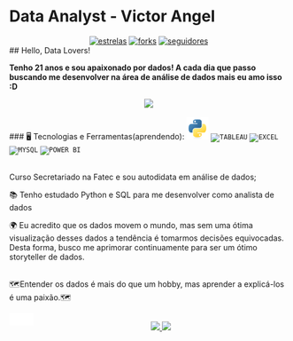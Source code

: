 <h1> Data Analyst - Victor Angel </h1>

<div align="center">
  <a href="https://github.com/FooxKillaz?tab=repositories">
    <img alt="estrelas" title="Total de Estrelas Github" src="https://custom-icon-badges.herokuapp.com/badge/dynamic/json?logo=star&color=7c007c&labelColor=640464&label=Stars&style=for-the-badge&query=%24.stars&url=https://api.github-star-counter.workers.dev/user/FooxKillaz"/></a>
  <a href="https://github.com/YauhenKavalchuk?tab=repositories&sort=stargazers">
    <img alt="forks" title="Total de Forks Github" src="https://custom-icon-badges.herokuapp.com/badge/dynamic/json?logo=fork&color=55960c&labelColor=488207&label=Forks&style=for-the-badge&query=%24.forks&url=https://api.github-star-counter.workers.dev/user/FooxKillaz"/></a>
  <a href="https://github.com/FooxKillaz">
    <img alt="seguidores" title="Follow me on Github" src="https://custom-icon-badges.herokuapp.com/github/followers/FooxKillaz?color=236ad3&labelColor=1155ba&style=for-the-badge&logo=person-add&label=Follow&logoColor=white"/></a>
</div>
## Hello, Data Lovers!

<strong> Tenho 21 anos e sou apaixonado por dados! A cada dia que passo buscando me desenvolver na área de análise de dados mais eu amo isso :D </strong>

<p align="center">
  <img src="https://media1.giphy.com/media/eLvUXqCY7w5sqHM8Eo/giphy.gif?cid=ecf05e47haig300e4mn75qil3incpyn77fq2oxndweqzxwgq&ep=v1_gifs_search&rid=giphy.gif&ct=g" width="350">
</p>
### 🖥️ Tecnologias e Ferramentas(aprendendo):
<code><img width="40px" src="https://raw.githubusercontent.com/devicons/devicon/master/icons/python/python-original.svg" title = "PYTHON"/></code>
<code><img width="40px" src="https://raw.githubusercontent.com/get-icon/geticon/master/icons/tableau-icon.svg" title = "TABLEAU"/></code>
<code><img width="40px"src="https://camo.githubusercontent.com/ffea726e7de217e274b7163aa2fb6ca29e9bb7d680521f84dafc41fabdada54c/68747470733a2f2f692e6c6f6c692e6e65742f323032312f31312f32332f6c4b587842316643774c6376485a4d2e706e67" title = "EXCEL"/></code>
<code><img width="40px" src="https://cdn.jsdelivr.net/gh/devicons/devicon/icons/mysql/mysql-original.svg" title = "MYSQL"/></code>
<code><img width="40px" src="https://github.com/microsoft/PowerBI-Icons/blob/main/SVG/Power-BI.svg" title = "POWER BI"/></code>

</br>
</br>
<div display="inline-block">
 <p align="left"> Curso Secretariado na Fatec e sou autodidata em análise de dados;</p>
 <p align="left">📚 Tenho estudado Python e SQL para me desenvolver como analista de dados</p>
 <p align="left">🌍 Eu acredito que os dados movem o mundo, mas sem uma ótima visualização desses dados a tendência é tomarmos decisões equivocadas. Desta forma, busco me aprimorar continuamente para ser um ótimo storyteller de dados.</p>


</br>
 🗺️Entender os dados é mais do que um hobby, mas aprender a explicá-los é uma paixão.🗺️

</br>

<a href="https://www.instagram.com/dix_angelz/" target="_blank"><img align="left" alt="Instagram" width="22px" src="https://github.com/Aakarsh-B/trying-repos/blob/master/insta.svg" />
<a href="https://www.linkedin.com/in/victor-angel-813a01206/" target="_blank"><img align="left" alt="LinkedIn" width="22px" src="https://github.com/Aakarsh-B/trying-repos/blob/master/linkedin.svg" />
##
<p align="center">
<a href="https://github.com/FooxKillaz">
  <img height="180em" src="https://github-readme-stats-eight-theta.vercel.app/api?username=fooxkillaz&show_icons=true&theme=algolia&include_all_commits=true&count_private=true"/>
  <img height="180em" src="https://github-readme-stats-eight-theta.vercel.app/api/top-langs/?username=fooxkillaz&layout=compact&langs_count=8&theme=algolia"/>
</a>
</p>

        


</p>
